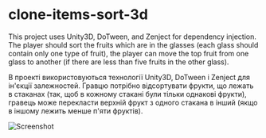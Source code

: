 # clone-items-sort-3d
 
This project uses Unity3D, DoTween, and Zenject for dependency injection.
The player should sort the fruits which are in the glasses (each glass should contain only one type of fruit), the player can move the top fruit from one glass to another (if there are less than five fruits in the other glass).

В проекті використовуються технології Unity3D, DoTween і Zenject для ін'єкції залежностей.
Гравцю потрібно відсортувати фрукти, що лежать в стаканах (так, щоб в кожному стакані були тільки однакові фрукти), гравець може перекласти верхній фрукт з одного стакана в інший (якщо в іншому лежить менше п'яти фруктів).

![Screenshot](https://i.sstatic.net/e8A3ZBdv.png)